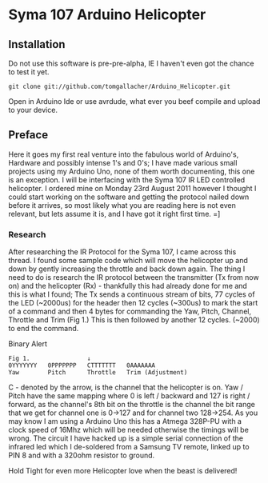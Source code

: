 # Syma 107 Arduino Helicopter

## Installation
Do not use this software is pre-pre-alpha, IE I haven't even got the chance to test it yet.

	git clone git://github.com/tomgallacher/Arduino_Helicopter.git

Open in Arduino Ide or use avrdude, what ever you beef compile and upload to your device.

## Preface 

Here it goes my first real venture into the fabulous world of Arduino's, Hardware and possibly intense 1's and 0's; I have made various small projects using my Arduino Uno, none of them worth documenting, this one is an exception.
I will be interfacing with the Syma 107 IR LED controlled helicopter. I ordered mine on Monday 23rd August 2011 however I thought I could start working on the software and getting the protocol nailed down before it arrives, so most likely what you are reading here is not even relevant, but lets assume it is, and I have got it right first time. =]

### Research
After researching the IR Protocol for the Syma 107, I came across this thread. I found some sample code which will move the helicopter up and down by gently increasing the throttle and back down again. The thing I need to do is research the IR protocol between the transmitter (Tx from now on) and the helicopter (Rx) - thankfully this had already done for me and this is what I found; The Tx sends a continuous stream of bits, 77 cycles of the LED (~2000us) for the header then 12 cycles (~300us) to mark the start of a command and then 4 bytes for commanding the Yaw, Pitch, Channel, Throttle and Trim (Fig 1.) This is then followed by another 12 cycles. (~2000) to end the command.

Binary Alert

	Fig 1.                ↓
	0YYYYYYY   0PPPPPPP   CTTTTTTT   0AAAAAAA
	Yaw        Pitch      Throttle   Trim (Adjustment)

C - denoted by the arrow, is the channel that the helicopter is on. Yaw / Pitch have the same mapping where 0 is left / backward and 127 is right / forward, as the channel's 8th bit on the throttle is the channel the bit range that we get for channel one is 0->127 and for channel two 128->254. 
As you may know I am using a Arduino Uno this has a Atmega 328P-PU with a clock speed of 16Mhz which will be needed otherwise the timings will be wrong. The circuit I have hacked up is a simple serial connection of the infrared led which I de-soldered from a Samsung TV remote, linked up to PIN 8 and with a 320ohm resistor to ground.

Hold Tight for even more Helicopter love when the beast is delivered!
